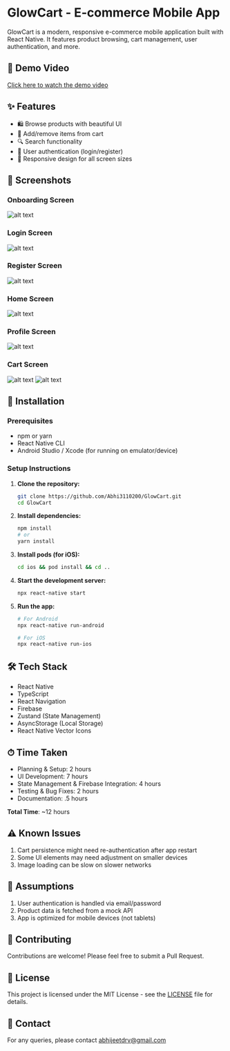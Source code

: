 # GlowCart - E-commerce Mobile App

GlowCart is a modern, responsive e-commerce mobile application built with React Native. It features product browsing, cart management, user authentication, and more.

## 🎥 Demo Video

[Click here to watch the demo video](./src/assets/images/20250825-2154-27.7784817.mp4)

## ✨ Features

- 🛍️ Browse products with beautiful UI
- 🛒 Add/remove items from cart
- 🔍 Search functionality
- 🔐 User authentication (login/register)
- 📱 Responsive design for all screen sizes

## 📸 Screenshots

### Onboarding Screen
![alt text](./src/assets/images/image.png)

### Login Screen
![alt text](./src/assets/images/image-1.png)


### Register Screen
![alt text](./src/assets/images/image-2.png)

### Home Screen
![alt text](./src/assets/images/image-3.png)

### Profile Screen
![alt text](./src/assets/images/image-4.png)

### Cart Screen
![alt text](./src/assets/images/image-5.png)
![alt text](./src/assets/images/image-6.png)

## 🚀 Installation

### Prerequisites

- npm or yarn
- React Native CLI
- Android Studio / Xcode (for running on emulator/device)

### Setup Instructions

1. **Clone the repository:**
   ```bash
   git clone https://github.com/Abhi3110200/GlowCart.git
   cd GlowCart
   ```

2. **Install dependencies:**
   ```bash
   npm install
   # or
   yarn install
   ```

3. **Install pods (for iOS):**
   ```bash
   cd ios && pod install && cd ..
   ```

4. **Start the development server:**
   ```bash
   npx react-native start
   ```

5. **Run the app:**
   ```bash
   # For Android
   npx react-native run-android
   
   # For iOS
   npx react-native run-ios
   ```

## 🛠 Tech Stack

- React Native
- TypeScript
- React Navigation
- Firebase
- Zustand (State Management)
- AsyncStorage (Local Storage)
- React Native Vector Icons

## ⏱ Time Taken

- Planning & Setup: 2 hours
- UI Development: 7 hours
- State Management & Firebase Integration: 4 hours
- Testing & Bug Fixes: 2 hours
- Documentation: .5 hours

**Total Time**: ~12 hours

## ⚠️ Known Issues

1. Cart persistence might need re-authentication after app restart
2. Some UI elements may need adjustment on smaller devices
3. Image loading can be slow on slower networks

## 📝 Assumptions

1. User authentication is handled via email/password
2. Product data is fetched from a mock API
3. App is optimized for mobile devices (not tablets)

## 🤝 Contributing

Contributions are welcome! Please feel free to submit a Pull Request.

## 📄 License

This project is licensed under the MIT License - see the [LICENSE](LICENSE) file for details.

## 📧 Contact

For any queries, please contact [abhijeetdrv@gmail.com](mailto:abhijeetdrv@gmail.com)
